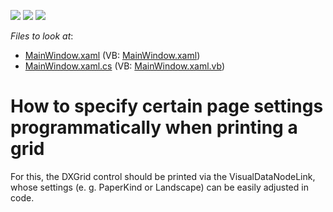 <!-- default badges list -->
![](https://img.shields.io/endpoint?url=https://codecentral.devexpress.com/api/v1/VersionRange/128596095/2023.1)
[![](https://img.shields.io/badge/Open_in_DevExpress_Support_Center-FF7200?style=flat-square&logo=DevExpress&logoColor=white)](https://supportcenter.devexpress.com/ticket/details/E2465)
[![](https://img.shields.io/badge/📖_How_to_use_DevExpress_Examples-e9f6fc?style=flat-square)](https://docs.devexpress.com/GeneralInformation/403183)
<!-- default badges end -->
<!-- default file list -->
*Files to look at*:

* [MainWindow.xaml](./CS/MainWindow.xaml) (VB: [MainWindow.xaml](./VB/MainWindow.xaml))
* [MainWindow.xaml.cs](./CS/MainWindow.xaml.cs) (VB: [MainWindow.xaml.vb](./VB/MainWindow.xaml.vb))
<!-- default file list end -->
# How to specify certain page settings programmatically when printing a grid


<p>For this, the DXGrid control should be printed via the VisualDataNodeLink, whose settings (e. g. PaperKind or Landscape) can be easily adjusted in code.</p>

<br/>


